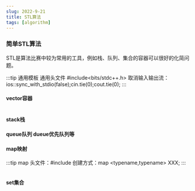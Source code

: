 ```yaml
---
slug: 2022-9-21
title: STL算法
tags: [algorithm]
---
```


### 简单STL算法

STL是算法比赛中较为常用的工具，例如栈、队列、集合的容器可以很好的化简问题。


:::tip 通用模板
    通用头文件 #include<bits/stdc++.h>
    取消输入输出流：ios::sync_with_stdio(false);cin.tie(0);cout.tie(0);
:::

#### vector容器


```c++


```

#### stack栈

#### queue队列 dueue优先队列等

#### map映射

:::tip map
    头文件：#include<map>
    创建方式：map <typename,typename> XXX;
:::

```c++

```
#### set集合


